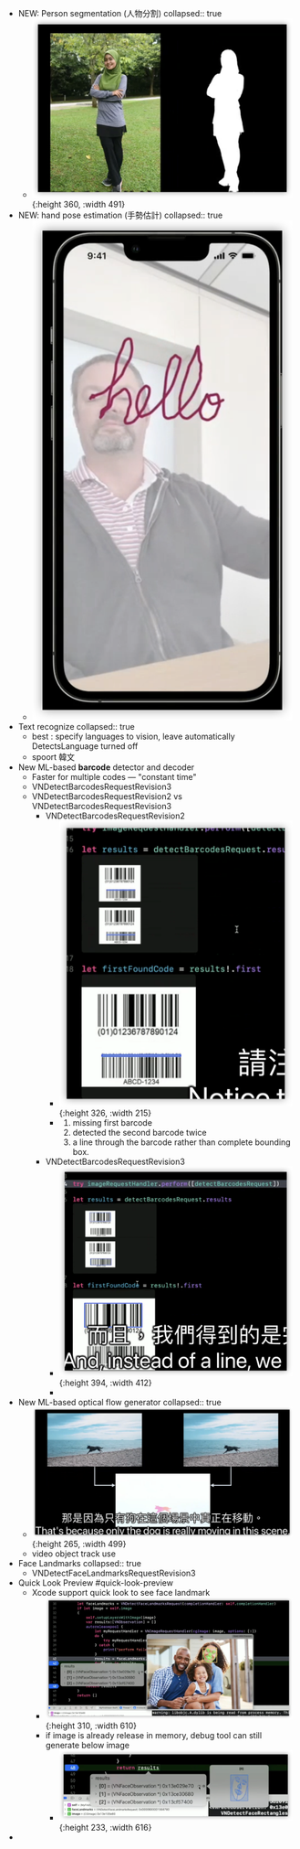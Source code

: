 - NEW: Person segmentation (人物分割)
  collapsed:: true
	- ![image.png](../assets/image_1654999973081_0.png){:height 360, :width 491}
- NEW: hand pose estimation (手勢估計)
  collapsed:: true
	- ![image.png](../assets/image_1654999958456_0.png)
- Text recognize
  collapsed:: true
	- best : specify languages to vision, leave automatically DetectsLanguage turned off
	- spoort 韓文
- New ML-based **barcode** detector and decoder
	- Faster for multiple codes — "constant time"
	- VNDetectBarcodesRequestRevision3
	- VNDetectBarcodesRequestRevision2 vs VNDetectBarcodesRequestRevision3
		- VNDetectBarcodesRequestRevision2
			- ![image.png](../assets/image_1655001951874_0.png){:height 326, :width 215}
			- 1. missing first barcode
			  2. detected the second barcode twice
			  3. a line through the barcode rather than complete bounding box.
		- VNDetectBarcodesRequestRevision3
			- ![image.png](../assets/image_1655002257925_0.png){:height 394, :width 412}
			-
- New ML-based optical flow generator
  collapsed:: true
	- ![image.png](../assets/image_1655001001732_0.png){:height 265, :width 499}
	- video object track use
- Face Landmarks
  collapsed:: true
	- VNDetectFaceLandmarksRequestRevision3
- Quick Look Preview #quick-look-preview
	- Xcode support quick look to see face landmark
		- ![image.png](../assets/image_1655001610853_0.png){:height 310, :width 610}
		- if image is already release in memory, debug tool can still generate below image
			- ![image.png](../assets/image_1655001775550_0.png){:height 233, :width 616}
-